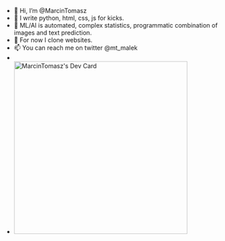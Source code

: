 - 👋 Hi, I’m @MarcinTomasz
- 👀 I write python, html, css, js for kicks.
- 🌱 ML/AI is automated, complex statistics, programmatic combination of images and text prediction.
- 💞️ For now I clone websites.
- 📫 You can reach me on twitter @mt_malek
- 
- <a href="https://app.daily.dev/mtm"><img src="https://api.daily.dev/devcards/7a6a6e00391e4b389c41fe8ebe089412.png?r=v4w" width="400" alt="MarcinTomasz's Dev Card"/></a>

<!---
MarcinTomasz/MarcinTomasz is a ✨ special ✨ repository because its `README.md` (this file) appears on your GitHub profile.
You can click the Preview link to take a look at your changes.
--->
